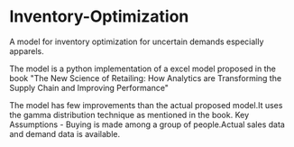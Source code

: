 # Inventory-Optimization
A model for inventory optimization for uncertain demands especially apparels.

The model is a python implementation of a excel model proposed in the book "The New Science of Retailing: How Analytics are Transforming the Supply Chain and Improving Performance"

The model has few improvements than the actual proposed model.It uses the gamma distribution technique as mentioned in the book.
Key Assumptions - Buying is made among a group of people.Actual sales data and demand data is available.
 
